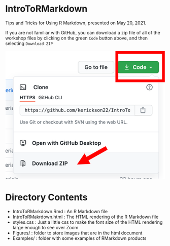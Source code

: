 # IntroToRMarkdown
 Tips and Tricks for Using R Markdown, presented on May 20, 2021.
 
 If you are not familiar with GitHub, you can download a zip file of all of the workshop files by clicking on the green `Code` button above, and then selecting `Download ZIP`
 
 ![](./Figures/github.png)
 
 # Directory Contents
 - IntroToRMarkdown.Rmd : An R Markdown file
 - IntroToRMakrdown.html : The HTML rendering of the R Markdown file
 - styles.css : Just a little css to make the font size of the HTML rendering large enough to see over Zoom
  - Figures/ : folder to store images that are in the html document
 - Examples/ : folder with some examples of RMarkdown products
